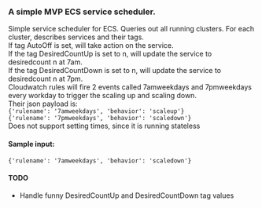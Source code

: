 ### A simple MVP ECS service scheduler.
Simple service scheduler for ECS. Queries out all running clusters. For each cluster, describes services and their tags.  
If tag AutoOff is set, will take action on the service.  
If the tag DesiredCountUp is set to n, will update the service to desiredcount n at 7am.  
If the tag DesiredCountDown is set to n, will update the service to desiredcount n at 7pm.  
Cloudwatch rules will fire 2 events called 7amweekdays and 7pmweekdays every workday to trigger the scaling up and scaling down.  
Their json payload is:  
`{'rulename': '7amweekdays', 'behavior': 'scaleup'}`  
`{'rulename': '7pmweekdays', 'behavior': 'scaledown'}`  
Does not support setting times, since it is running stateless  

#### Sample input:  
`{'rulename': '7amweekdays', 'behavior': 'scaledown'}`


#### TODO
- Handle funny DesiredCountUp and DesiredCountDown tag values 
